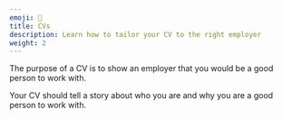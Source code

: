 ```yaml
---
emoji: 📄
title: CVs
description: Learn how to tailor your CV to the right employer
weight: 2
---
```


The purpose of a CV is to show an employer that you would be a good person to work with.

Your CV should tell a story about who you are and why you are a good person to work with.
